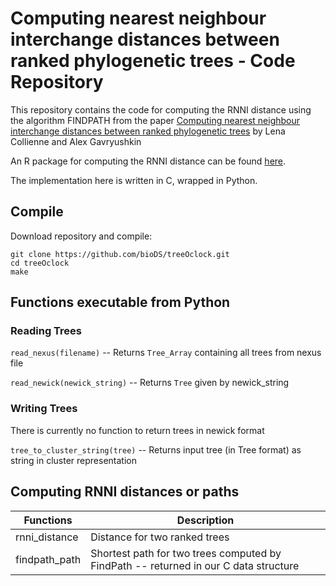 # Computing nearest neighbour interchange distances between ranked phylogenetic trees - Code Repository

This repository contains the code for computing the RNNI distance using the algorithm FINDPATH from the paper [Computing nearest neighbour interchange distances between ranked phylogenetic trees](https://doi.org/10.1007/s00285-021-01567-5) by Lena Collienne and Alex Gavryushkin

An R package for computing the RNNI distance can be found [here](https://github.com/bioDS/rrnni).

The implementation here is written in C, wrapped in Python.


## Compile

Download repository and compile:


    git clone https://github.com/bioDS/treeOclock.git
    cd treeOclock
    make


## Functions executable from Python

### Reading Trees

`read_nexus(filename)`
-- Returns `Tree_Array` containing all trees from nexus file

`read_newick(newick_string)`
-- Returns `Tree` given by newick_string


### Writing Trees

There is currently no function to return trees in newick format

`tree_to_cluster_string(tree)`
-- Returns input tree (in Tree format) as string in cluster representation


## Computing RNNI distances or paths

| Functions			|	Description
---			|	---
| rnni_distance | Distance for two ranked trees |
| findpath_path | Shortest path for two trees computed by FindPath -- returned in our C data structure |

